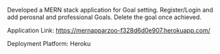 Developed a MERN stack application for Goal setting.
Register/Login and add perosnal and professional Goals. Delete the goal once achieved.

Application Link: https://mernapparzoo-f328d6d0e907.herokuapp.com/

Deployment Platform: Heroku
